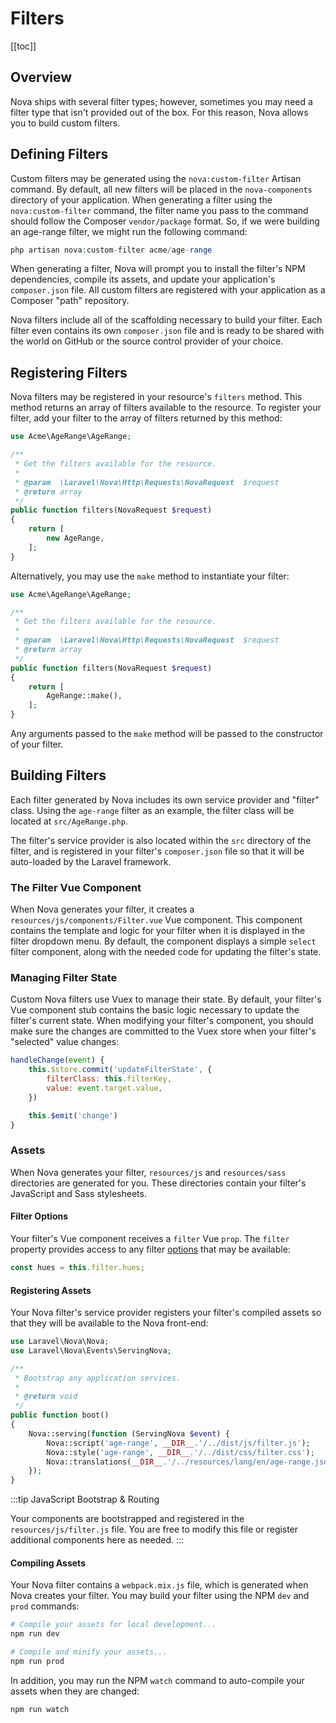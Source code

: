 # Filters

[[toc]]

## Overview

Nova ships with several filter types; however, sometimes you may need a filter type that isn't provided out of the box. For this reason, Nova allows you to build custom filters.

## Defining Filters

Custom filters may be generated using the `nova:custom-filter` Artisan command. By default, all new filters will be placed in the `nova-components` directory of your application. When generating a filter using the `nova:custom-filter` command, the filter name you pass to the command should follow the Composer `vendor/package` format. So, if we were building an age-range filter, we might run the following command:

```php
php artisan nova:custom-filter acme/age-range
```

When generating a filter, Nova will prompt you to install the filter's NPM dependencies, compile its assets, and update your application's `composer.json` file. All custom filters are registered with your application as a Composer "path" repository.

Nova filters include all of the scaffolding necessary to build your filter. Each filter even contains its own `composer.json` file and is ready to be shared with the world on GitHub or the source control provider of your choice.

## Registering Filters

Nova filters may be registered in your resource's `filters` method. This method returns an array of filters available to the resource. To register your filter, add your filter to the array of filters returned by this method:

```php
use Acme\AgeRange\AgeRange;

/**
 * Get the filters available for the resource.
 *
 * @param  \Laravel\Nova\Http\Requests\NovaRequest  $request
 * @return array
 */
public function filters(NovaRequest $request)
{
    return [
        new AgeRange,
    ];
}
```

Alternatively, you may use the `make` method to instantiate your filter: 

```php
use Acme\AgeRange\AgeRange;

/**
 * Get the filters available for the resource.
 *
 * @param  \Laravel\Nova\Http\Requests\NovaRequest  $request
 * @return array
 */
public function filters(NovaRequest $request)
{
    return [
        AgeRange::make(),
    ];
}
```

Any arguments passed to the `make` method will be passed to the constructor of your filter.

## Building Filters

Each filter generated by Nova includes its own service provider and "filter" class. Using the `age-range` filter as an example, the filter class will be located at `src/AgeRange.php`.

The filter's service provider is also located within the `src` directory of the filter, and is registered in your filter's `composer.json` file so that it will be auto-loaded by the Laravel framework.

### The Filter Vue Component

When Nova generates your filter, it creates a `resources/js/components/Filter.vue` Vue component. This component contains the template and logic for your filter when it is displayed in the filter dropdown menu. By default, the component displays a simple `select` filter component, along with the needed code for updating the filter's state.

### Managing Filter State

Custom Nova filters use Vuex to manage their state. By default, your filter's Vue component stub contains the basic logic necessary to update the filter's current state. When modifying your filter's component, you should make sure the changes are committed to the Vuex store when your filter's "selected" value changes:

```js
handleChange(event) {
    this.$store.commit('updateFilterState', {
        filterClass: this.filterKey,
        value: event.target.value,
    })

    this.$emit('change')
}
```

### Assets

When Nova generates your filter, `resources/js` and `resources/sass` directories are generated for you. These directories contain your filter's JavaScript and Sass stylesheets.

#### Filter Options

Your filter's Vue component receives a `filter` Vue `prop`. The `filter` property provides access to any filter [options](#filter-options) that may be available:

```js
const hues = this.filter.hues;
```

#### Registering Assets

Your Nova filter's service provider registers your filter's compiled assets so that they will be available to the Nova front-end:

```php
use Laravel\Nova\Nova;
use Laravel\Nova\Events\ServingNova;

/**
 * Bootstrap any application services.
 *
 * @return void
 */
public function boot()
{
    Nova::serving(function (ServingNova $event) {
        Nova::script('age-range', __DIR__.'/../dist/js/filter.js');
        Nova::style('age-range', __DIR__.'/../dist/css/filter.css');
        Nova::translations(__DIR__.'/../resources/lang/en/age-range.json');
    });
}
```

:::tip JavaScript Bootstrap & Routing

Your components are bootstrapped and registered in the `resources/js/filter.js` file. You are free to modify this file or register additional components here as needed.
:::

#### Compiling Assets

Your Nova filter contains a `webpack.mix.js` file, which is generated when Nova creates your filter. You may build your filter using the NPM `dev` and `prod` commands:

```bash
# Compile your assets for local development...
npm run dev

# Compile and minify your assets...
npm run prod
```

In addition, you may run the NPM `watch` command to auto-compile your assets when they are changed:

```bash
npm run watch
```
